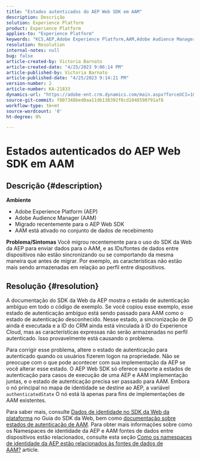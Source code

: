 ```yaml
---
title: "Estados autenticados do AEP Web SDK em AAM"
description: Descrição
solution: Experience Platform
product: Experience Platform
applies-to: "Experience Platform"
keywords: "KCS,AEP,Adobe Experience Platform,AAM,Adobe Audience Manager,estado autenticado,mapa de identidade,SDK da Web,Solução de problemas"
resolution: Resolution
internal-notes: null
bug: false
article-created-by: Victoria Barnato
article-created-date: "4/25/2023 9:06:14 PM"
article-published-by: Victoria Barnato
article-published-date: "4/25/2023 9:14:21 PM"
version-number: 2
article-number: KA-21833
dynamics-url: "https://adobe-ent.crm.dynamics.com/main.aspx?forceUCI=1&pagetype=entityrecord&etn=knowledgearticle&id=9f2c9901-ade3-ed11-a7c7-6045bd0063aa"
source-git-commit: f807348bed0aa11db138392f8cd1848590791af8
workflow-type: tm+mt
source-wordcount: '0'
ht-degree: 0%

---
```


# Estados autenticados do AEP Web SDK em AAM

## Descrição {#description}

<b>Ambiente</b>
- Adobe Experience Platform (AEP)
- Adobe Audience Manager (AAM)
- Migrado recentemente para o AEP Web SDK
- AAM está ativado no conjunto de dados de recebimento

<b>Problema/Sintomas</b>
Você migrou recentemente para o uso do SDK da Web da AEP para enviar dados para o AAM, e as IDs/fontes de dados entre dispositivos não estão sincronizando ou se comportando da mesma maneira que antes de migrar. Por exemplo, as características não estão mais sendo armazenadas em relação ao perfil entre dispositivos.


## Resolução {#resolution}


A documentação do SDK da Web da AEP mostra o estado de autenticação ambíguo em todo o código de exemplo. Se você copiou esse exemplo, esse estado de autenticação ambíguo está sendo passado para AAM como o estado de autenticação desconhecido. Nesse estado, a sincronização de ID ainda é executada e a ID do CRM ainda está vinculada à ID do Experience Cloud, mas as características expressas não serão armazenadas no perfil autenticado. Isso provavelmente está causando o problema.

Para corrigir esse problema, altere o estado de autenticação para autenticado quando os usuários fizerem logon na propriedade. Não se preocupe com o que pode acontecer com sua implementação da AEP se você alterar esse estado. O AEP Web SDK só oferece suporte a estados de autenticação para casos de execução de uma AEP e AAM implementação juntas, e o estado de autenticação precisa ser passado para AAM. Embora o nó principal no mapa de identidade se destine ao AEP, a variável `authenticatedState` O nó está lá apenas para fins de implementações de AAM existentes.

Para saber mais, consulte [Dados de identidade no SDK da Web da plataforma](https://experienceleague.adobe.com/docs/experience-platform/edge/identity/overview.html) no Guia do SDK da Web, bem como [documentação sobre estados de autenticação de AAM](https://experienceleague.adobe.com/docs/id-service/using/reference/authenticated-state.html?lang=pt-BR). Para obter mais informações sobre como os Namespaces de identidade da AEP e AAM fontes de dados entre dispositivos estão relacionados, consulte esta seção [Como os namespaces de identidade da AEP estão relacionados às fontes de dados de AAM?](https://experienceleague.adobe.com/docs/experience-cloud-kcs/kbarticles/KA-21305.html?lang=pt-BR) article.


